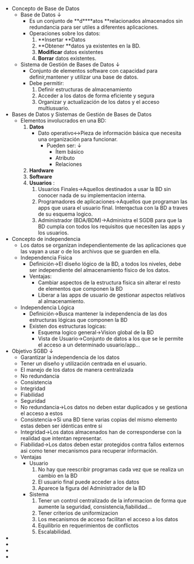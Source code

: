 - Concepto de Base de Datos
    - Base de Datos ↓ 
        - Es un conjunto de **d****atos **relacionados almacenados sin redundancia para ser utiles a diferentes aplicaciones.
        - Operaciones sobre los datos:
            1. **Insertar **Datos
            2. **Obtener **datos ya existentes en la BD.
            3. **Modificar** datos existentes
            4. **Borrar** datos existentes. 
    - Sistema de Gestión de Bases de Datos ↓ 
        - Conjunto de elementos software con capacidad para definir,mantener y utilizar una base de datos.
        - Debe permitir:
            1. Definir estructuras de almacenamiento
            2. Acceder a los datos de forma eficiente y segura
            3. Organizar y actualización de los datos y el acceso multiusuario.
- Bases de Datos y Sistemas de Gestión de Bases de Datos 
    - Elementos involucrados en una BD:
        1. **Datos**
            - Dato operativo↔Pieza de información básica que necesita una organización para funcionar.
                - Pueden ser: ↓ 
                    - Ítem básico
                    - Atributo
                    - Relaciones
        2. **Hardware**
        3. **Software**
        4. **Usuarios** :
            1. Usuarios Finales→Aquellos destinados a usar la BD sin conocer nada de su implementacion interna.
            2. Programadores de aplicaciones→Aquellos que programan las apps que usara el usuario final. Interqactua con la BD a traves de su esquema logico.
            3. Administrador (BDA/BDM)→Administra el SGDB para que la BD cumpla con todos los requisitos que necesiten las apps y los usuarios.
- Concepto de independencia
    - Los datos se organizan independientemente de las aplicaciones que las vayan a usar o de los archivos que se guarden en ella.
    - Independencia Fisica
        - Definición→El diseño lógico de la BD, a todos los niveles, debe ser independiente del almacenamiento físico de los datos.
        - Ventajas:
            - Cambiar aspectos de la estructura física sin alterar el resto de elementos que componen la BD
            - Liberar a las apps de usuario de gestionar aspectos relativos al almacenamiento.
    - Independencia Lógica
        - Definición→Busca mantener la independencia de las dos estructuras lógicas que componen la BD 
        - Existen dos estructuras logicas:
            - Esquema logico general→Vision global de la BD
            - Vista de Usuario→Conjunto de datos a los que se le permite el acceso a un determinado usuario/app...
- Objetivo SGBD ↓ 
    - Garantizar la independencia de los datos
    - Tener un diseño y utilización centrada en el usuario.
    - El manejo de los datos de manera centralizada
    - No redundancia
    - Consistencia
    - Integridad
    - Fiabilidad
    - Seguridad
    - No redundancia→Los datos no deben estar duplicados y se gestiona el acceso a estos
    - Consistencia→Si una BD tiene varias copias del mismo elemento estas deben ser idénticas entre si
    - Integridad→Los datos almacenados han de corresponderse con la realidad que intentan representar.
    - Fiabilidad→Los datos deben estar protegidos contra fallos externos asi como tener mecanismos para recuperar información.
    - Ventajas
        - Usuario
            1. No hay que reescribir programas cada vez que se realiza un cambio en la BD
            2. El usuario final puede acceder a los datos
            3. Aparece la figura del Administrador de la BD
        - Sistema 
            1. Tener un control centralizado de la informacion de forma que aumente la seguridad, consistencia,fiabilidad...
            2. Tener criterios de uniformizacion
            3. Los mecanismos de acceso facilitan el acceso a los datos
            4. Equilibrio en requerimientos de conflictos
            5. Escalabilidad.
- 
- 
- 
- 
